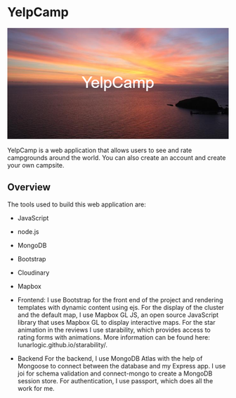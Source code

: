 # YelpCamp

![YelpCamp](images\YelpCamp.png)

YelpCamp is a web application that allows users to see and rate campgrounds around the world. You can also create an account and create your own campsite.

## Overview

The tools used to build this web application are:

- JavaScript
- node.js
- MongoDB
- Bootstrap
- Cloudinary
- Mapbox

- Frontend:
  I use Bootstrap for the front end of the project and rendering templates with dynamic content using ejs. For the display of the cluster and the default map, I use Mapbox GL JS, an open source JavaScript library that uses Mapbox GL to display interactive maps. For the star animation in the reviews I use starability, which provides access to rating forms with animations. More information can be found here: lunarlogic.github.io/starability/.

- Backend
  For the backend, I use MongoDB Atlas with the help of Mongoose to connect between the database and my Express app. I use joi for schema validation and connect-mongo to create a MongoDB session store. For authentication, I use passport, which does all the work for me.
